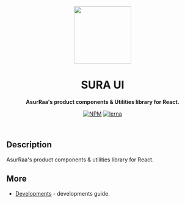 <p align="center">
  <img width="150" src="https://avatars.githubusercontent.com/u/62465909?s=400&u=b543f5c67f4bafb214e9064ac95de21e35daf2d9&v=4">
</p>
<h1 align="center"> SURA UI </h1>
<p align="center">
  <b >AsurRaa's product components & Utilities library for React.</b>
</p>

<div align="center">
  
  [![NPM](https://img.shields.io/npm/v/@asurraa/pm2-status-tele-bot.svg)](https://www.npmjs.com/package/@asurraa/pm2-status-tele-bot)
  [![lerna](https://img.shields.io/badge/maintained%20with-lerna-cc00ff.svg)](https://lerna.js.org/)
  
  </div>
<br>

## Description

AsurRaa's product components & utilities library for React.

## More

- [Developments](https://github.com/asurraa/sura-ui/blob/master/guides/development.guide.md) - developments guide.
